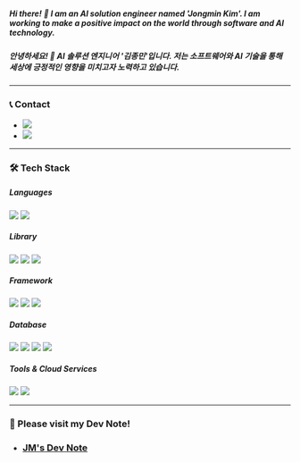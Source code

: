 ##### Hi there! 👋 I am an AI solution engineer named 'Jongmin Kim'. I am working to make a positive impact on the world through software and AI technology.
##### 안녕하세요! 👋 AI 솔루션 엔지니어 '김종민'입니다. 저는 소프트웨어와 AI 기술을 통해 세상에 긍정적인 영향을 미치고자 노력하고 있습니다.

---

### 📞 Contact
- <a href="https://www.linkedin.com/in/jmkim2000/"><img src="https://img.shields.io/badge/Linkedin-0A66C2?style=flat-square&logo=LinkedIn&logoColor=white&link=https://www.linkedin.com/in/jmkim2000/"/></a> 
- <a href="mailto:miniwa00@gmail.com"><img src="https://img.shields.io/badge/miniwa00@gmail.com-EA4335?style=flat-square&logo=Gmail&logoColor=white&link=mailto:miniwa00@gmail.com"/></a> 

---

### 🛠 Tech Stack
#####  **Languages** 
<img src="https://img.shields.io/badge/python-3776AB?style=for-the-badge&logo=python&logoColor=white"> <img src="https://img.shields.io/badge/java-007396?style=for-the-badge&logo=openjdk&logoColor=white">

##### **Library**
<img src="https://img.shields.io/badge/OpenCV-5C3EE8?style=for-the-badge&logo=OpenCV&logoColor=white"> <img src="https://img.shields.io/badge/TensorRT-006600?style=for-the-badge&logo=Nvidia&logoColor=white"> <img src="https://img.shields.io/badge/Gradio-F2CA30?style=for-the-badge&logo=Gradio&logoColor=white">

##### **Framework**
<img src="https://img.shields.io/badge/FastAPI-009688?style=for-the-badge&logo=FastAPI&logoColor=white"> <img src="https://img.shields.io/badge/PyTorch-EE4C2C?style=for-the-badge&logo=PyTorch&logoColor=white"> <img src="https://img.shields.io/badge/Flutter-02569B?style=for-the-badge&logo=Flutter&logoColor=white">

##### **Database**
<img src="https://img.shields.io/badge/MySQL-4479A1?style=for-the-badge&logo=MySQL&logoColor=white"> <img src="https://img.shields.io/badge/PostgreSQL-4169E1?style=for-the-badge&logo=PostgreSQL&logoColor=white"> <img src="https://img.shields.io/badge/MongoDB-47A248?style=for-the-badge&logo=MongoDB&logoColor=white"> <img src="https://img.shields.io/badge/Elasticsearch-005571?style=for-the-badge&logo=Elasticsearch&logoColor=white">

##### **Tools & Cloud Services**
<img src="https://img.shields.io/badge/Docker-2496ED?style=for-the-badge&logo=Docker&logoColor=white"> <img src="https://img.shields.io/badge/Amazon Web Services-232F3E?style=for-the-badge&logo=Amazon Web Services&logoColor=white"> 

---

### 📓 Please visit my Dev Note!
- ### [JM's Dev Note](https://miniwa00.github.io "JM's Dev Note")
